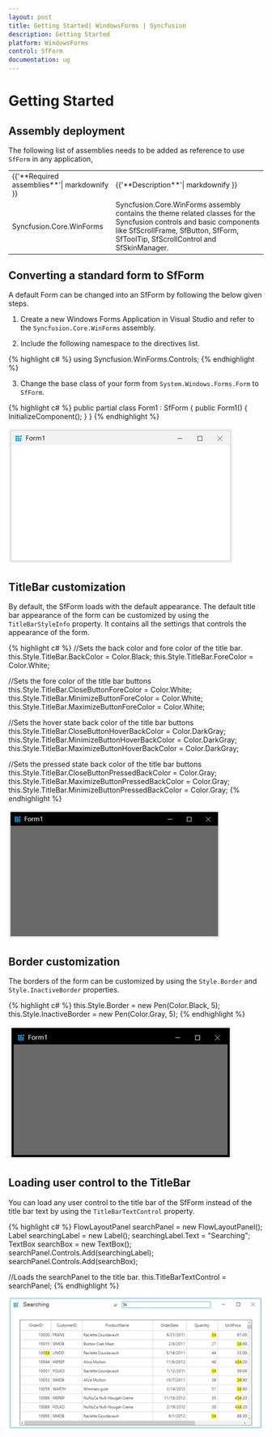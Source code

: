 ```yaml
---
layout: post
title: Getting Started| WindowsForms | Syncfusion
description: Getting Started
platform: WindowsForms
control: SfForm
documentation: ug
---
```


# Getting Started

## Assembly deployment

The following list of assemblies needs to be added as reference to use `SfForm` in any application,

<table>
<tr>
<td>
{{'**Required assemblies**'| markdownify }}
</td>
<td>
{{'**Description**'| markdownify }}
</td>
</tr>
<tr>
<td>
Syncfusion.Core.WinForms
</td>
<td>
Syncfusion.Core.WinForms assembly contains the theme related classes for the Syncfusion controls and basic components like SfScrollFrame, SfButton, SfForm, SfToolTip, SfScrollControl and SfSkinManager.
</td>
</tr>
</table>

## Converting a standard form to SfForm


A default Form can be changed into an SfForm by following the below given steps.

1) Create a new Windows Forms Application in Visual Studio and refer to the `Syncfusion.Core.WinForms` assembly.

2) Include the following namespace to the directives list.

{% highlight c# %}
using Syncfusion.WinForms.Controls;
{% endhighlight %}


3) Change the base class of your form from `System.Windows.Forms.Form` to `SfForm`.


{% highlight c# %}
public partial class Form1 : SfForm
{
    public Form1()
    {
        InitializeComponent();
    }
}
{% endhighlight %}


![](Getting-Started_images/Getting-Started_img1.jpeg)

## TitleBar customization

By default, the SfForm loads with the default appearance. The default title bar appearance of the form can be customized by using the `TitleBarStyleInfo` property. It contains all the settings that controls the appearance of the form.


{% highlight c# %}
//Sets the back color and fore color of the title bar.
this.Style.TitleBar.BackColor = Color.Black;
this.Style.TitleBar.ForeColor = Color.White;

//Sets the fore color of the title bar buttons
this.Style.TitleBar.CloseButtonForeColor = Color.White;
this.Style.TitleBar.MinimizeButtonForeColor = Color.White;
this.Style.TitleBar.MaximizeButtonForeColor = Color.White;

//Sets the hover state back color of the title bar buttons
this.Style.TitleBar.CloseButtonHoverBackColor = Color.DarkGray;
this.Style.TitleBar.MinimizeButtonHoverBackColor = Color.DarkGray;
this.Style.TitleBar.MaximizeButtonHoverBackColor = Color.DarkGray;

//Sets the pressed state back color of the title bar buttons
this.Style.TitleBar.CloseButtonPressedBackColor = Color.Gray;
this.Style.TitleBar.MaximizeButtonPressedBackColor = Color.Gray;
this.Style.TitleBar.MinimizeButtonPressedBackColor = Color.Gray;
{% endhighlight %}


![](Getting-Started_images/Getting-Started_img2.jpeg)

## Border customization

The borders of the form can be customized by using the `Style.Border`  and `Style.InactiveBorder` properties.


{% highlight c# %}
this.Style.Border = new Pen(Color.Black, 5);
this.Style.InactiveBorder = new Pen(Color.Gray, 5);
{% endhighlight %}


![](Getting-Started_images/Getting-Started_img3.jpeg)

## Loading user control to the TitleBar

You can load any user control to the title bar of the SfForm instead of the title bar text by using the `TitleBarTextControl` property.


{% highlight c# %}
FlowLayoutPanel searchPanel = new FlowLayoutPanel();
Label searchingLabel = new Label();
searchingLabel.Text = "Searching";
TextBox searchBox = new TextBox();
searchPanel.Controls.Add(searchingLabel);
searchPanel.Controls.Add(searchBox);

//Loads the searchPanel to the title bar.
this.TitleBarTextControl = searchPanel;
{% endhighlight %}


![](Getting-Started_images/Getting-Started_img4.jpeg)

